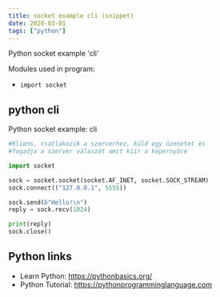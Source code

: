 ```yaml
---
title: socket example cli (snippet)
date: 2020-03-01
tags: ["python"]
---
```

Python socket example 'cli'


Modules used in program: 
* `import socket`

## python cli

Python socket example: cli

```python
#Kliens, csatlakozik a szerverhez, küld egy üzenetet és 
#fogadja a szerver válaszát amit kiír a képernyőre

import socket

sock = socket.socket(socket.AF_INET, socket.SOCK_STREAM)
sock.connect(("127.0.0.1", 5555))

sock.send(b"Hello!\n")
reply = sock.recv(1024)

print(reply)
sock.close()


```

## Python links

- Learn Python: https://pythonbasics.org/
- Python Tutorial: https://pythonprogramminglanguage.com

